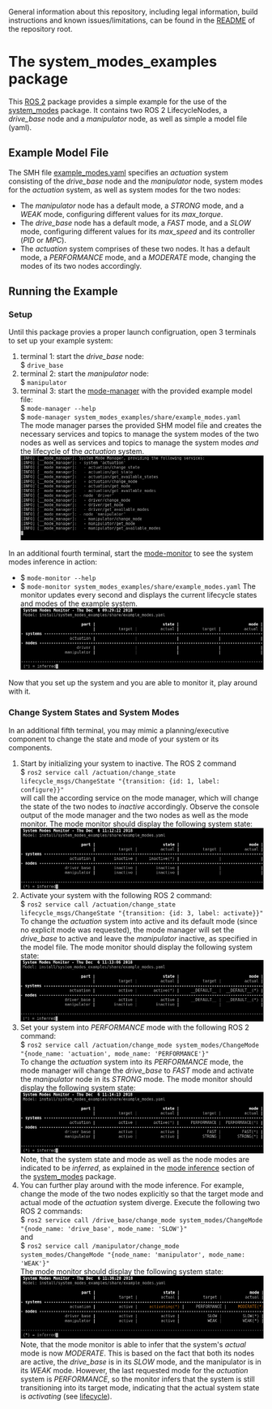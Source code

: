 General information about this repository, including legal information, build instructions and known issues/limitations, can be found in the [README](../README.md) of the repository root.


# The system_modes_examples package

This [ROS 2](https://index.ros.org/doc/ros2/) package provides a simple example for the use of the [system_modes](../system_modes/) package. It contains two ROS 2 LifecycleNodes, a *drive\_base* node and a *manipulator* node, as well as simple a model file (yaml).

## Example Model File

The SMH file [example_modes.yaml](./example_modes.yaml) specifies an *actuation* system consisting of the *drive\_base* node and the *manipulator* node, system modes for the *actuation* system, as well as system modes for the two nodes:
* The *manipulator* node has a default mode, a *STRONG* mode, and a *WEAK* mode, configuring different values for its *max_torque*.
* The *drive\_base* node has a default mode, a *FAST* mode, and a *SLOW* mode, configuring different values for its *max_speed* and its controller (*PID* or *MPC*).
* The *actuation* system comprises of these two nodes. It has a default mode, a *PERFORMANCE* mode, and a *MODERATE* mode, changing the modes of its two nodes accordingly.

## Running the Example

### Setup

Until this package provies a proper launch configruation, open 3 terminals to set up your example system:
1. terminal 1: start the *drive\_base* node:  
  $ `drive_base`  
1. terminal 2: start the *manipulator* node:  
  $ `manipulator`  
1. terminal 3: start the [mode-manager](../system_modes/README.md#mode-manager) with the provided example model file:  
  $ `mode-manager --help`  
  $ `mode-manager system_modes_examples/share/example_modes.yaml`  
  The mode manager parses the provided SHM model file and creates the necessary services and topics to manage the system modes of the two nodes as well as services and topics to manage the system modes *and* the lifecycle of the *actuation* system.  
  ![mode-manager](./doc/screenshot-manager.png "Screenshot of the mode manager")

In an additional fourth terminal, start the [mode-monitor](../system_modes/README.md#mode-monitor) to see the system modes inference in action:
* $ `mode-monitor --help`  
* $ `mode-monitor system_modes_examples/share/example_modes.yaml`
The monitor updates every second and displays the current lifecycle states and modes of the example system.
![mode-monitor](./doc/screenshot-monitor.png "Screenshot of the mode monitor")

Now that you set up the system and you are able to monitor it, play around with it.

### Change System States and System Modes

In an additional fifth terminal, you may mimic a planning/executive component to change the state and mode of your system or its components.

1. Start by initializing your system to inactive. The ROS 2 command  
  $ `ros2 service call /actuation/change_state lifecycle_msgs/ChangeState "{transition: {id: 1, label: configure}}"`  
  will call the according service on the mode manager, which will change the state of the two nodes to *inactive* accordingly. Observe the console output of the mode manager and the two nodes as well as the mode monitor. The mode monitor should display the following system state:  
  ![mode-monitor](./doc/screenshot-monitor-inactive.png "Screenshot of the mode monitor")
1. Activate your system with the following ROS 2 command:  
  $ `ros2 service call /actuation/change_state lifecycle_msgs/ChangeState "{transition: {id: 3, label: activate}}"`  
  To change the *actuation* system into active and its default mode (since no explicit mode was requested), the mode manager will set the *drive\_base* to active and leave the *manipulator* inactive, as specified in the model file.
  The mode monitor should display the following system state:  
  ![mode-monitor](./doc/screenshot-monitor-active.png "Screenshot of the mode monitor")
1. Set your system into *PERFORMANCE* mode with the following ROS 2 command:  
  $ `ros2 service call /actuation/change_mode system_modes/ChangeMode "{node_name: 'actuation', mode_name: 'PERFORMANCE'}"`  
  To change the *actuation* system into its *PERFORMANCE* mode, the mode manager will change the *drive\_base* to *FAST* mode and activate the *manipulator* node in its *STRONG* mode.
  The mode monitor should display the following system state:  
  ![mode-monitor](./doc/screenshot-monitor-performance.png "Screenshot of the mode monitor")  
  Note, that the system state and mode as well as the node modes are indicated to be *inferred*, as explained in the [mode inference](../system_modes/README.md#mode-inference) section of the [system_modes](../system_modes/) package.
1. You can further play around with the mode inference. For example, change the mode of the two nodes explicitly so that the target mode and actual mode of the *actuation* system diverge. Execute the following two ROS 2 commands:  
  $ `ros2 service call /drive_base/change_mode system_modes/ChangeMode "{node_name: 'drive_base', mode_name: 'SLOW'}"`  
  and  
  $ `ros2 service call /manipulator/change_mode system_modes/ChangeMode "{node_name: 'manipulator', mode_name: 'WEAK'}"`  
  The mode monitor should display the following system state:  
  ![mode-monitor](./doc/screenshot-monitor-moderate.png "Screenshot of the mode monitor")  
  Note, that the mode monitor is able to infer that the system's *actual* mode is now *MODERATE*. This is based on the fact that both its nodes are active, the *drive\_base* is in its *SLOW* mode, and the manipulator is in its *WEAK* mode. However, the last requested mode for the *actuation* system is *PERFORMANCE*, so the monitor infers that the system is still transitioning into its target mode, indicating that the actual system state is *activating* (see [lifecycle](../system_modes/README.md#lifecycle)).
